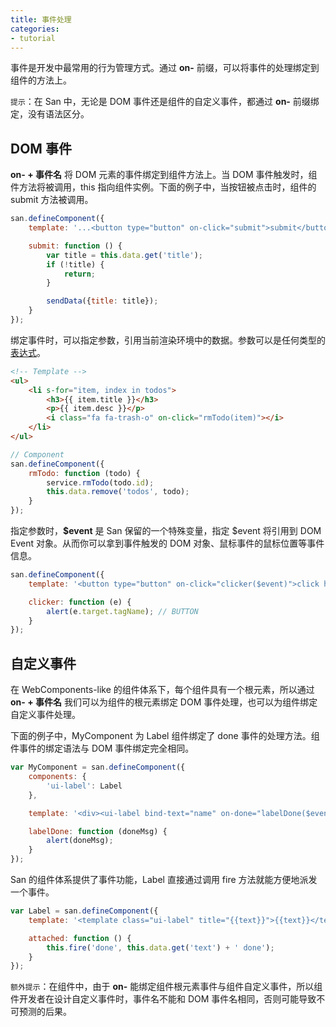 ```yaml
---
title: 事件处理
categories:
- tutorial
---
```


事件是开发中最常用的行为管理方式。通过 **on-** 前缀，可以将事件的处理绑定到组件的方法上。

`提示`：在 San 中，无论是 DOM 事件还是组件的自定义事件，都通过 **on-** 前缀绑定，没有语法区分。


DOM 事件
-------

**on- + 事件名** 将 DOM 元素的事件绑定到组件方法上。当 DOM 事件触发时，组件方法将被调用，this 指向组件实例。下面的例子中，当按钮被点击时，组件的 submit 方法被调用。


```javascript
san.defineComponent({
    template: '...<button type="button" on-click="submit">submit</button>',

    submit: function () {
        var title = this.data.get('title');
        if (!title) {
            return;
        }

        sendData({title: title});
    }
});
```


绑定事件时，可以指定参数，引用当前渲染环境中的数据。参数可以是任何类型的[表达式](../data-binding/#表达式)。

```html
<!-- Template -->
<ul>
    <li s-for="item, index in todos">
        <h3>{{ item.title }}</h3>
        <p>{{ item.desc }}</p>
        <i class="fa fa-trash-o" on-click="rmTodo(item)"></i>
    </li>
</ul>
```

```javascript
// Component
san.defineComponent({
    rmTodo: function (todo) {
        service.rmTodo(todo.id);
        this.data.remove('todos', todo);
    }
});
```


指定参数时，**$event** 是 San 保留的一个特殊变量，指定 $event 将引用到 DOM Event 对象。从而你可以拿到事件触发的 DOM 对象、鼠标事件的鼠标位置等事件信息。

```javascript
san.defineComponent({
    template: '<button type="button" on-click="clicker($event)">click here</button>',

    clicker: function (e) {
        alert(e.target.tagName); // BUTTON
    }
});
```




自定义事件
--------

在 WebComponents-like 的组件体系下，每个组件具有一个根元素，所以通过 **on- + 事件名** 我们可以为组件的根元素绑定 DOM 事件处理，也可以为组件绑定自定义事件处理。


下面的例子中，MyComponent 为 Label 组件绑定了 done 事件的处理方法。组件事件的绑定语法与 DOM 事件绑定完全相同。

```javascript
var MyComponent = san.defineComponent({
    components: {
        'ui-label': Label
    },

    template: '<div><ui-label bind-text="name" on-done="labelDone($event)"></ui-label></div>',

    labelDone: function (doneMsg) {
        alert(doneMsg);
    }
});
```

San 的组件体系提供了事件功能，Label 直接通过调用 fire 方法就能方便地派发一个事件。

```javascript
var Label = san.defineComponent({
    template: '<template class="ui-label" title="{{text}}">{{text}}</template>',

    attached: function () {
        this.fire('done', this.data.get('text') + ' done');
    }
});
```

`额外提示`：在组件中，由于 **on-** 能绑定组件根元素事件与组件自定义事件，所以组件开发者在设计自定义事件时，事件名不能和 DOM 事件名相同，否则可能导致不可预测的后果。


